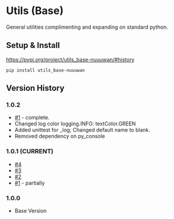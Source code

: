 # Utils (Base)

General utilities complimenting and expanding on standard python.

## Setup & Install

https://pypi.org/project/utils_base-nuuuwan/#history

```
pip install utils_base-nuuuwan
```

## Version History

### 1.0.2 
* [#1](https://github.com/nuuuwan/utils_base/issues/1) - complete.
* Changed log color logging.INFO: textColor.GREEN
* Added unittest for _log; Changed default name to blank.
* Removed dependency on py_console

### 1.0.1 (CURRENT)
* [#4](https://github.com/nuuuwan/utils_base/issues/4)
* [#3](https://github.com/nuuuwan/utils_base/issues/3)
* [#2](https://github.com/nuuuwan/utils_base/issues/2)
* [#1](https://github.com/nuuuwan/utils_base/issues/1) - partially

### 1.0.0 

* Base Version